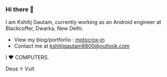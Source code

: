 ### Hi there 👋

 I am Kshitij Gautam, currently working as an Android engineer at Blackcoffer, Dwarka, New Delhi.

- View my blog/portforlio : <a href="https://motocrox-in.blogspot.com"> motocrox-in </a>
- Contact me at <a href="mailto: kshitijgautam8800@outlook.com"> kshitijgautam8800@outlook.com </a>   


I ♥ COMPUTERS. 

Deus ♱ Vult
